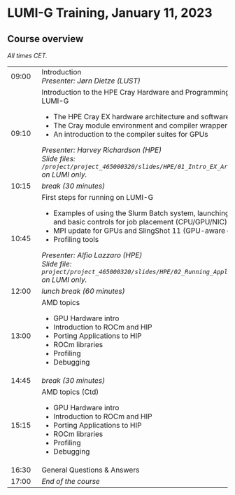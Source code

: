 # LUMI-G Training, January 11, 2023

## Course overview

<em>All times CET.</em>

<table style="text-align: left;">
<tbody>
<tr>
    <td>09:00&nbsp;&nbsp;</td>
    <td>Introduction<br>
    <em>Presenter: Jørn Dietze (LUST)</em>
    </td>
</tr>
<tr>
    <td>09:10</td>
    <td>Introduction to the HPE Cray Hardware and Programming Environment on LUMI-G
    <ul>
        <li>The HPE Cray EX hardware architecture and software stack</lo>
        <li>The Cray module environment and compiler wrapper scripts</li>
        <li>An introduction to the compiler suites for GPUs
    </ul>
    <em>Presenter: Harvey Richardson (HPE)</em><br>
    <em>Slide files: <code>/project/project_465000320/slides/HPE/01_Intro_EX_Architecture_and_PE.pdf</code>  on LUMI only.</em>
    </td>
</tr>
<tr>
    <td>10:15</td>
    <td><em>break (30 minutes)</em>
    </td>
</tr>
<tr>
    <td>10:45</td>
    <td>First steps for running on LUMI-G
    <ul>
        <li>Examples of using the Slurm Batch system, launching jobs on the front end and basic controls for job placement (CPU/GPU/NIC)</li> 
        <li>MPI update for GPUs and SlingShot 11 (GPU-aware communications)</li> 
        <li>Profiling tools </li>
    </ul>
    <em>Presenter: Alfio Lazzaro (HPE)</em><br>
    <em>Slide file: <code>project/project_465000320/slides/HPE/02_Running_Applications_and_Tools.pdf</code> on LUMI only.</em>
    </td>
</tr>
<tr>
    <td>12:00</td>
    <td><em>lunch break (60 minutes)</em>
    </td>
</tr>
<tr>
    <td>13:00</td>
    <td>AMD topics
    <ul>
        <li>GPU Hardware intro </li>
        <li>Introduction to ROCm and HIP</li>
        <li>Porting Applications to HIP </li>
        <li>ROCm libraries </li>
        <li>Profiling</li>
        <li>Debugging</li>
    </ul>
    <!--
    <em>Slide file: <code>/project/project_465000297/slides/04_Compilers_and_Libraries.pdf</code> on LUMI only.</em>
    </td>
    -->
</tr>
<tr>
    <td>14:45</td>
    <td><em>break (30 minutes)</em></td>
</tr>
<tr>
    <td>15:15</td>
    <td>AMD topics (Ctd)
    <ul>
        <li>GPU Hardware intro </li>
        <li>Introduction to ROCm and HIP</li>
        <li>Porting Applications to HIP </li>
        <li>ROCm libraries </li>
        <li>Profiling</li>
        <li>Debugging</li>
    </ul>
    <!--
    <em>Presenter: Jean Pourroy</em><br>
    <em>Slide file: <code>/project/project_465000297/slides/05_Advanced_Placement.pdf</code> on LUMI only.</em>
    -->
    </td>
</tr>
<tr>
    <td>16:30</td>
    <td>General Questions &amp; Answers 
    <!-- (participants are encouraged to continue with exercises in case there should be no questions) -->
    </td>
</tr>
<tr>
    <td>17:00</td>
    <td><em>End of the course</em></td>
</tr>
</tbody>
</table>

<!--
# OLD INFORMATION TO BE ADAPTED

## Downloads

-   [Introduction to the AMD ROCm<sup>TM</sup> Ecosystem (PDF, 6.3M)](files/LUMIG_training_AMD_ecosystem_23_08_2022.pdf)
-   [Exercises for "Introduction to the AMD ROCm<sup>TM</sup> Ecosystem" (tar file, 56k)](files/LUMI_G-AMD-Exercises.tar)

## Notes

-   [Notes from the hackmd page](hackmd_notes.md)
-->